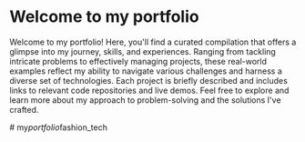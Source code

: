 # Welcome to my portfolio

Welcome to my portfolio! Here, you'll find a curated compilation that offers a glimpse into my journey, skills, and experiences. Ranging from tackling intricate problems to effectively managing projects, these real-world examples reflect my ability to navigate various challenges and harness a diverse set of technologies. Each project is briefly described and includes links to relevant code repositories and live demos. Feel free to explore and learn more about my approach to problem-solving and the solutions I've crafted.

#   m y _ p o r t f o l i o _ f a s h i o n _ t e c h  
 